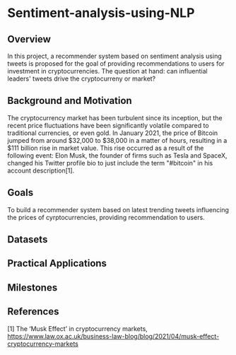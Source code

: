 # Sentiment-analysis-using-NLP
## Overview

In this project, a recommender system based on sentiment analysis using tweets is proposed for the goal of providing recommendations to users for investment in cryptocurrencies. The question at hand: can influential leaders' tweets drive the cryptocurreny or market? 

## Background and Motivation

The cryptocurrency market has been turbulent since its inception, but the recent price fluctuations have been significantly volatile compared to traditional currencies, or even gold. In January 2021, the price of Bitcoin jumped from around $32,000 to $38,000 in a matter of hours, resulting in a $111 billion rise in market value. This rise occurred as a result of the following event: Elon Musk, the founder of firms such as Tesla and SpaceX, changed his Twitter profile bio to just include the term "#bitcoin" in his account description[1].

## Goals

To build a recommender system based on latest trending tweets influencing the prices of cyrptocurrencies, providing recommendation to users. 

## Datasets

## Practical Applications

## Milestones

## References
[1] The ‘Musk Effect’ in cryptocurrency markets, https://www.law.ox.ac.uk/business-law-blog/blog/2021/04/musk-effect-cryptocurrency-markets
